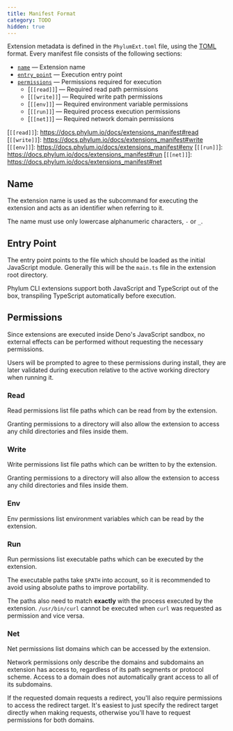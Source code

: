 ```yaml
---
title: Manifest Format
category: TODO
hidden: true
---
```


Extension metadata is defined in the `PhylumExt.toml` file, using the [TOML]
format. Every manifest file consists of the following sections:

 - [`name`] — Extension name
 - [`entry_point`] — Execution entry point
 - [`permissions`] — Permissions required for execution
     - [`[[read]]`] — Required read path permissions
     - [`[[write]]`] — Required write path permissions
     - [`[[env]]`] — Required environment variable permissions
     - [`[[run]]`] — Required process execution permissions
     - [`[[net]]`] — Required network domain permissions

[TOML]: https://toml.io
[`name`]: https://docs.phylum.io/docs/extensions_manifest#name
[`entry_point`]: https://docs.phylum.io/docs/extensions_manifest#entry-point
[`permissions`]: https://docs.phylum.io/docs/extensions_manifest#permissions
[`[[read]]`]: https://docs.phylum.io/docs/extensions_manifest#read
[`[[write]]`]: https://docs.phylum.io/docs/extensions_manifest#write
[`[[env]]`]: https://docs.phylum.io/docs/extensions_manifest#env
[`[[run]]`]: https://docs.phylum.io/docs/extensions_manifest#run
[`[[net]]`]: https://docs.phylum.io/docs/extensions_manifest#net

## Name

The extension name is used as the subcommand for executing the extension and
acts as an identifier when referring to it.

The name must use only lowercase alphanumeric characters, `-` or `_`.

## Entry Point

The entry point points to the file which should be loaded as the initial
JavaScript module. Generally this will be the `main.ts` file in the extension
root directory.

Phylum CLI extensions support both JavaScript and TypeScript out of the box,
transpiling TypeScript automatically before execution.

## Permissions

Since extensions are executed inside Deno's JavaScript sandbox, no external
effects can be performed without requesting the necessary permissions.

Users will be prompted to agree to these permissions during install, they are
later validated during execution relative to the active working directory when
running it.

### Read

Read permissions list file paths which can be read from by the extension.

Granting permissions to a directory will also allow the extension to access any
child directories and files inside them.

### Write

Write permissions list file paths which can be written to by the extension.

Granting permissions to a directory will also allow the extension to access any
child directories and files inside them.

### Env

Env permissions list environment variables which can be read by the extension.

### Run

Run permissions list executable paths which can be executed by the extension.

The executable paths take `$PATH` into account, so it is recommended to avoid
using absolute paths to improve portability.

The paths also need to match **exactly** with the process executed by the
extension. `/usr/bin/curl` cannot be executed when `curl` was requested as
permission and vice versa.

### Net

Net permissions list domains which can be accessed by the extension.

Network permissions only describe the domains and subdomains an extension has
access to, regardless of its path segments or protocol scheme. Access to a
domain does not automatically grant access to all of its subdomains.

If the requested domain requests a redirect, you'll also require permissions to
access the redirect target. It's easiest to just specify the redirect target
directly when making requests, otherwise you'll have to request permissions for
both domains.
